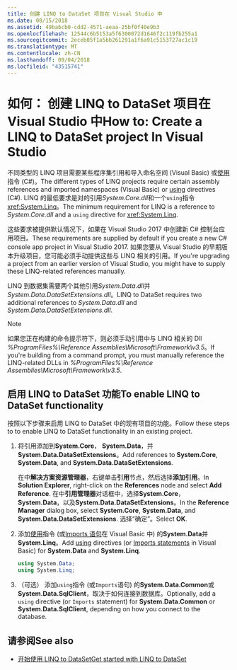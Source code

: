 ```yaml
---
title: 创建 LINQ to DataSet 项目在 Visual Studio 中
ms.date: 08/15/2018
ms.assetid: 49ba6cb0-cdd2-4571-aeaa-25bf0f40e9b3
ms.openlocfilehash: 12544c6b5153a5f6300072d1646f2c119fb255a1
ms.sourcegitcommit: 2eceb05f1a5bb261291a1f6a91c5153727ac1c19
ms.translationtype: MT
ms.contentlocale: zh-CN
ms.lasthandoff: 09/04/2018
ms.locfileid: "43515741"
---
```

# <a name="how-to-create-a-linq-to-dataset-project-in-visual-studio"></a><span data-ttu-id="0f700-102">如何： 创建 LINQ to DataSet 项目在 Visual Studio 中</span><span class="sxs-lookup"><span data-stu-id="0f700-102">How to: Create a LINQ to DataSet project In Visual Studio</span></span>

<span data-ttu-id="0f700-103">不同类型的 LINQ 项目需要某些程序集引用和导入命名空间 (Visual Basic) 或[使用](../../../csharp/language-reference/keywords/using-directive.md)指令 (C#)。</span><span class="sxs-lookup"><span data-stu-id="0f700-103">The different types of LINQ projects require certain assembly references and imported namespaces (Visual Basic) or [using](../../../csharp/language-reference/keywords/using-directive.md) directives (C#).</span></span> <span data-ttu-id="0f700-104">LINQ 的最低要求是对的引用*System.Core.dll*和一个`using`指令<xref:System.Linq>。</span><span class="sxs-lookup"><span data-stu-id="0f700-104">The minimum requirement for LINQ is a reference to *System.Core.dll* and a `using` directive for <xref:System.Linq>.</span></span>

<span data-ttu-id="0f700-105">这些要求被提供默认情况下，如果在 Visual Studio 2017 中创建新 C# 控制台应用项目。</span><span class="sxs-lookup"><span data-stu-id="0f700-105">These requirements are supplied by default if you create a new C# console app project in Visual Studio 2017.</span></span> <span data-ttu-id="0f700-106">如果您要从 Visual Studio 的早期版本升级项目，您可能必须手动提供这些与 LINQ 相关的引用。</span><span class="sxs-lookup"><span data-stu-id="0f700-106">If you're upgrading a project from an earlier version of Visual Studio, you might have to supply these LINQ-related references manually.</span></span>

<span data-ttu-id="0f700-107">LINQ 到数据集需要两个其他引用*System.Data.dll*并*System.Data.DataSetExtensions.dll*。</span><span class="sxs-lookup"><span data-stu-id="0f700-107">LINQ to DataSet requires two additional references to *System.Data.dll* and *System.Data.DataSetExtensions.dll*.</span></span>

> [!NOTE]
> <span data-ttu-id="0f700-108">如果您正在构建的命令提示符下，则必须手动引用中与 LINQ 相关的 Dll *%ProgramFiles%\Reference Assemblies\Microsoft\Framework\v3.5*。</span><span class="sxs-lookup"><span data-stu-id="0f700-108">If you're building from a command prompt, you must manually reference the LINQ-related DLLs in *%ProgramFiles%\Reference Assemblies\Microsoft\Framework\v3.5*.</span></span>

## <a name="to-enable-linq-to-dataset-functionality"></a><span data-ttu-id="0f700-109">启用 LINQ to DataSet 功能</span><span class="sxs-lookup"><span data-stu-id="0f700-109">To enable LINQ to DataSet functionality</span></span>

<span data-ttu-id="0f700-110">按照以下步骤来启用 LINQ to DataSet 中的现有项目的功能。</span><span class="sxs-lookup"><span data-stu-id="0f700-110">Follow these steps to to enable LINQ to DataSet functionality in an existing project.</span></span>

1. <span data-ttu-id="0f700-111">将引用添加到**System.Core**， **System.Data**，并**System.Data.DataSetExtensions**。</span><span class="sxs-lookup"><span data-stu-id="0f700-111">Add references to **System.Core**, **System.Data**, and **System.Data.DataSetExtensions**.</span></span>

   <span data-ttu-id="0f700-112">在中**解决方案资源管理器**，右键单击**引用**节点，然后选择**添加引用**。</span><span class="sxs-lookup"><span data-stu-id="0f700-112">In **Solution Explorer**, right-click on the **References** node and select **Add Reference**.</span></span> <span data-ttu-id="0f700-113">在中**引用管理器**对话框中，选择**System.Core**， **System.Data**，以及**System.Data.DataSetExtensions**。</span><span class="sxs-lookup"><span data-stu-id="0f700-113">In the **Reference Manager** dialog box, select **System.Core**, **System.Data**, and **System.Data.DataSetExtensions**.</span></span> <span data-ttu-id="0f700-114">选择“确定”。</span><span class="sxs-lookup"><span data-stu-id="0f700-114">Select **OK**.</span></span>

1. <span data-ttu-id="0f700-115">添加[使用](../../../csharp/language-reference/keywords/using-directive.md)指令 (或[Imports 语句](../../../visual-basic/language-reference/statements/imports-statement-net-namespace-and-type.md)在 Visual Basic 中) 的**System.Data**并**System.Linq**。</span><span class="sxs-lookup"><span data-stu-id="0f700-115">Add [using](../../../csharp/language-reference/keywords/using-directive.md) directives (or [Imports statements](../../../visual-basic/language-reference/statements/imports-statement-net-namespace-and-type.md) in Visual Basic) for **System.Data** and **System.Linq**.</span></span>

   ```csharp
   using System.Data;
   using System.Linq;
   ```

1. <span data-ttu-id="0f700-116">（可选） 添加`using`指令 (或`Imports`语句) 的**System.Data.Common**或**System.Data.SqlClient**，取决于如何连接到数据库。</span><span class="sxs-lookup"><span data-stu-id="0f700-116">Optionally, add a `using` directive (or `Imports` statement) for **System.Data.Common** or **System.Data.SqlClient**, depending on how you connect to the database.</span></span>

## <a name="see-also"></a><span data-ttu-id="0f700-117">请参阅</span><span class="sxs-lookup"><span data-stu-id="0f700-117">See also</span></span>

- [<span data-ttu-id="0f700-118">开始使用 LINQ to DataSet</span><span class="sxs-lookup"><span data-stu-id="0f700-118">Get started with LINQ to DataSet</span></span>](../../../../docs/framework/data/adonet/getting-started-linq-to-dataset.md)

